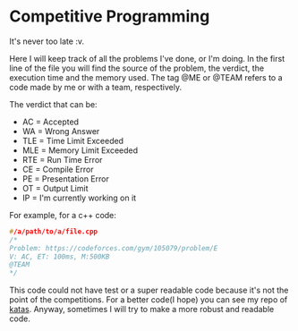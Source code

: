 # Competitive Programming
It's never too late :v.

Here I will keep track of all the problems I've done, or I'm doing.
In the first line of the file you will find the source of the problem, the verdict, the execution time and the memory used. The tag @ME or @TEAM refers to a code made by me or with a team, respectively.

The verdict that can be:
- AC = Accepted
- WA = Wrong Answer
- TLE = Time Limit Exceeded
- MLE = Memory Limit Exceeded
- RTE = Run Time Error
- CE = Compile Error
- PE = Presentation Error
- OT = Output Limit
- IP = I'm currently working on it

For example, for a c++ code:

```cpp
#/a/path/to/a/file.cpp
/*
Problem: https://codeforces.com/gym/105079/problem/E
V: AC, ET: 100ms, M:500KB
@TEAM
*/
```

This code could not have test or a super readable code because it's not the point of the competitions. For a better code(I hope) you can see my repo of [katas](https://github.com/TheComputerCat/katas). Anyway, sometimes I will try to make a more robust and readable code.

